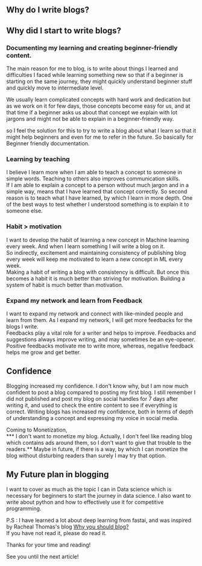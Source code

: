 ## Why do I write blogs?

## Why did I start to write blogs?


### Documenting my learning and creating beginner-friendly content.
The main reason for me to blog, is to write about things I learned and difficulties I faced while learning something new so that if a beginner is starting on the same journey, they might quickly understand beginner stuff and quickly move to intermediate level.

We usually learn complicated concepts with hard work and dedication but as we work on it for few days, those concepts become easy for us, and at that time if a beginner asks us about that concept we explain with lot jargons and might not be able to explain in a beginner-friendly way.

so I feel the solution for this to try to write a blog about what I learn so that it might help beginners and even for me to refer in the future. So basically for Beginner friendly documentation. 

### Learning by teaching
I believe I learn more when I am able to teach a concept to someone in simple words. Teaching to others also improves communication skills.   
If I am able to explain a concept to a person without much jargon and in a simple way, means that I have learned that concept correctly. So second reason is to teach what I have learned, by which I learn in more depth. One of the best ways to test whether I understood something is to explain it to someone else.

### Habit > motivation
I want to develop the habit of learning a new concept in Machine learning every week. And when I learn something I will write a blog on it.   
So indirectly, excitement and maintaining consistency of publishing blog every week will keep me motivated to learn a new concept in ML every week.   
Making a habit of writing a blog with consistency is difficult. But once this becomes a habit it is much better than striving for motivation. Building a system of habit is much better than motivation.

### Expand my network and learn from Feedback
I want to expand my network and connect with like-minded people and learn from them. As I expand my network, I will get more feedbacks for the blogs I write.   
Feedbacks play a vital role for a writer and helps to improve. Feedbacks and suggestions always improve writing, and may sometimes be an eye-opener.   
Positive feedbacks motivate me to write more, whereas, negative feedback helps me grow and get better. 

## Confidence
Blogging increased my confidence. I don't know why, but I am now much confident to post a blog compared to posting my first blog. I still remember I did not published and post my blog on social handles for 7 days after writing it, and used to check the entire content to see if everything is correct. 
Writing blogs has increased my confidence, both in terms of depth of understanding a concept and expressing my voice in social media.

Coming to Monetization,  
*** I don't want to monetize my blog. Actually, I don't feel like reading blog which contains ads around them, so I don't want to give that trouble to the readers.**
Maybe in future, if there is a way, by which I can monetize the blog without disturbing readers than surely I may try that option.

## My Future plan in blogging
I want to cover as much as the topic I can in Data science which is necessary for beginners to start the journey in data science. I also want to write about python and how to effectively use it for competitive programming. 

P.S : I have learned a lot about deep learning from fastai, and was inspired by Racheal Thomas's blog [Why you should blog?](https://medium.com/@racheltho/why-you-yes-you-should-blog-7d2544ac1045)   
If you have not read it, please do read it. 

Thanks for your time and reading!

See you until the next article! 


